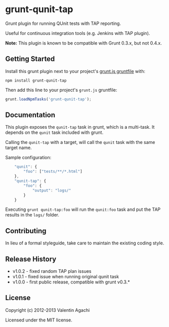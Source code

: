 # grunt-qunit-tap

Grunt plugin for running QUnit tests with TAP reporting.

Useful for continuous integration tools (e.g. Jenkins with TAP plugin).

**Note:** This plugin is known to be compatible with Grunt 0.3.x, but not 0.4.x.

## Getting Started

Install this grunt plugin next to your project's [grunt.js gruntfile][getting_started] with:

`npm install grunt-qunit-tap`

Then add this line to your project's `grunt.js` gruntfile:

```javascript
grunt.loadNpmTasks('grunt-qunit-tap');
```

[grunt]: https://github.com/cowboy/grunt
[getting_started]: https://github.com/cowboy/grunt/blob/master/docs/getting_started.md

## Documentation

This plugin exposes the `qunit-tap` task in grunt, which is a multi-task. It depends on the `qunit` task included with grunt.

Calling the `qunit-tap` with a target, will call the `qunit` task with the same target name.

Sample configuration:

```javascript
	"qunit": {
		"foo": ["tests/**/*.html"]
	},
	"qunit-tap": {
		"foo": {
			"output": "logs/"
		}
	}
```

Executing `grunt qunit-tap:foo` will run the `qunit:foo` task and put the TAP results in the `logs/` folder.

## Contributing

In lieu of a formal styleguide, take care to maintain the existing coding style.

## Release History

- v1.0.2 - fixed random TAP plan issues
- v1.0.1 - fixed issue when running original qunit task
- v1.0.0 - first public release, compatible with grunt v0.3.*

## License

Copyright (c) 2012-2013 Valentin Agachi

Licensed under the MIT license.
